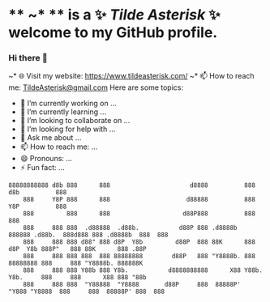 ** ~* ** is a ✨ _Tilde Asterisk_ ✨ welcome to my GitHub profile.
=======
### Hi there 👋
~* 🌐 Visit my website: https://www.tildeasterisk.com/
~* 📫 How to reach me: TildeAsterisk@gmail.com
Here are some topics:

- 🔭 I’m currently working on ...
- 🌱 I’m currently learning ...
- 👯 I’m looking to collaborate on ...
- 🤔 I’m looking for help with ...
- 💬 Ask me about ...
- 📫 How to reach me: ...
- 😄 Pronouns: ...
- ⚡ Fun fact: ...

```
88888888888 d8b 888      888                      d8888          888                    d8b          888      
    888     Y8P 888      888                     d88888          888                    Y8P          888      
    888         888      888                    d88P888          888                                 888      
    888     888 888  .d88888  .d88b.           d88P 888 .d8888b  888888 .d88b.  888d888 888 .d8888b  888  888 
    888     888 888 d88" 888 d8P  Y8b         d88P  888 88K      888   d8P  Y8b 888P"   888 88K      888 .88P 
    888     888 888 888  888 88888888        d88P   888 "Y8888b. 888   88888888 888     888 "Y8888b. 888888K  
    888     888 888 Y88b 888 Y8b.           d8888888888      X88 Y88b. Y8b.     888     888      X88 888 "88b 
    888     888 888  "Y88888  "Y8888       d88P     888  88888P'  "Y888 "Y8888  888     888  88888P' 888  888 
```

<!-- <h1><strong>~ CandyBox, The Original.</strong></h1>
                <iframe id="cbframe" scrolling="no" frameBorder="0"  src="https://candybox2.github.io/candybox/"></iframe>
                <p>* When working on creating an ASCII art web game, it is hard not to draw inspiration from CandyBox. Originally released in April 2013. The sequel is programmed in TypeScript, whereas the original is in JavaScript.</p> -->
